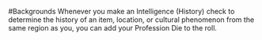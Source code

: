 #Backgrounds
Whenever you make an Intelligence (History) check to determine the history of an item, location, or cultural phenomenon from the same region as you, you can add your Profession Die to the roll.
